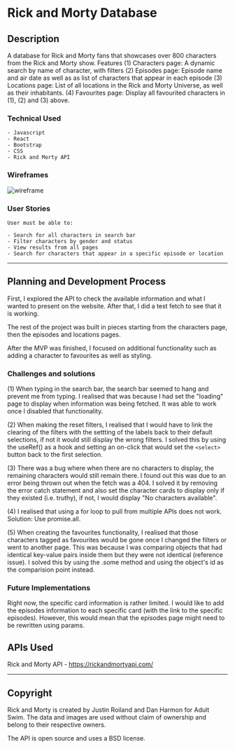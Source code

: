 # Rick and Morty Database

## Description

A database for Rick and Morty fans that showcases over 800 characters from the Rick and Morty show. Features
(1) Characters page: A dynamic search by name of character, with filters
(2) Episodes page: Episode name and air date as well as as list of characters that appear in each episode
(3) Locations page: List of all locations in the Rick and Morty Universe, as well as their inhabitants.
(4) Favourites page: Display all favourited characters in (1), (2) and (3) above.

### Technical Used

```
- Javascript
- React
- Bootstrap
- CSS
- Rick and Morty API
```

### Wireframes

![wireframe](https://user-images.githubusercontent.com/103444807/171367138-cd306c45-c6b2-42d8-b47b-b3c1a0b15b96.png)

### User Stories

```
User must be able to:

- Search for all characters in search bar
- Filter characters by gender and status
- View results from all pages
- Search for characters that appear in a specific episode or location

```

---

## Planning and Development Process

First, I explored the API to check the available information and what I wanted to present on the website. After that, I did a test fetch to see that it is working.

The rest of the project was built in pieces starting from the characters page, then the episodes and locations pages.

After the MVP was finished, I focused on additional functionality such as adding a character to favourites as well as styling.

### Challenges and solutions

(1) When typing in the search bar, the search bar seemed to hang and prevent me from typing. I realised that was because I had set the "loading" page to display when information was being fetched. It was able to work once I disabled that functionality.

(2) When making the reset filters, I realised that I would have to link the clearing of the filters with the settting of the labels back to their default selections, if not it would still display the wrong filters. I solved this by using the useRef() as a hook and setting an on-click that would set the `<select>` button back to the first selection.

(3) There was a bug where when there are no characters to display, the remaining characters would still remain there. I found out this was due to an error being thrown out when the fetch was a 404. I solved it by removing the error catch statement and also set the character cards to display only if they existed (i.e. truthy), if not, I would display "No characters available".

(4) I realised that using a for loop to pull from multiple APIs does not work. Solution: Use promise.all.

(5) When creating the favourites functionality, I realised that those characters tagged as favourites would be gone once I changed the filters or went to another page. This was because I was comparing objects that had identical key-value pairs inside them but they were not identical (reference issue). I solved this by using the .some method and using the object's id as the comparision point instead.

### Future Implementations

Right now, the specific card information is rather limited. I would like to add the episodes information to each specific card (with the link to the specific episodes). However, this would mean that the episodes page might need to be rewritten using params.

## APIs Used

Rick and Morty API - https://rickandmortyapi.com/

---

## Copyright

Rick and Morty is created by Justin Roiland and Dan Harmon for Adult Swim. The data and images are used without claim of ownership and belong to their respective owners.

The API is open source and uses a BSD license.

